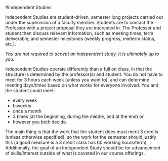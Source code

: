 #Independent Studies

Independent Studies are student-driven, semester long projects carried out under the supervision of a faculty member. Students are to contact the Professor with a project proposal they are interested in. The Professor and student then discuss relevant information, such as meeting times, term deliverable, and semester milestones (weekly progress, midterm status, etc.). 

*You are not required to accept an independent study. It is ultimately up to you.*

Independent Studies operate differently than a full on class, in that the structure is determined by the professor(s) and student. You do not have to meet for 3 hours each week (unless you want to), and can determine meeting days/times based on what works for everyone involved. You and the student could meet: 
* every week
* biweekly
* once a month
* 3 times (at the beginning, during the middle, and at the end) or
* however you both decide.

The main thing is that the work that the student does must merit 3 credits (unless otherwise specified), so the work for the semester should justify this (a good measure is a 3 credit class has 60 working hours/term). Additionally, the goal of an Independent Study should be for advancement of skills/interest outside of what is covered in our course offerings.






 
